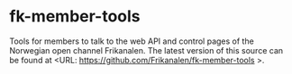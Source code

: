 # fk-member-tools

Tools for members to talk to the web API and control pages of the
Norwegian open channel Frikanalen.  The latest version of this source
can be found at <URL: https://github.com/Frikanalen/fk-member-tools >.
